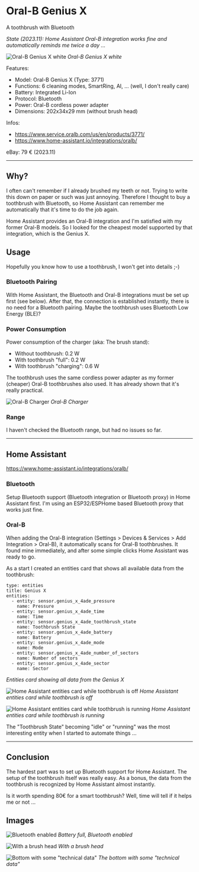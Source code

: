 # Oral-B Genius X

A toothbrush with Bluetooth

*State (2023.11): Home Assistant Oral-B integration works fine and automatically reminds me twice a day ...*

![Oral-B Genius X white](images/Oral-B_Genius-X_off.jpg)
*Oral-B Genius X white*

Features:
* Model: Oral-B Genius X (Type: 3771)
* Functions: 6 cleaning modes, SmartRing, AI, ... (well, I don't really care)
* Battery: Integrated Li-Ion
* Protocol: Bluetooth
* Power: Oral-B cordless power adapter
* Dimensions: 202x34x29 mm (without brush head)

Infos:
* https://www.service.oralb.com/us/en/products/3771/
* https://www.home-assistant.io/integrations/oralb/

eBay: 79 € (2023.11)

--------

## Why?

I often can't remember if I already brushed my teeth or not. Trying to write this down on paper or such was just annoying. Therefore I thought to buy a toothbrush with Bluetooth, so Home Assistant can remember me automatically that it's time to do the job again.

Home Assistant provides an Oral-B integration and I'm satisfied with my former Oral-B models. So I looked for the cheapest model supported by that integration, which is the Genius X.

## Usage

Hopefully you know how to use a toothbrush, I won't get into details ;-)

### Bluetooth Pairing

With Home Assistant, the Bluetooth and Oral-B integrations must be set up first (see below). After that, the connection is established instantly, there is no need for a Bluetooth pairing. Maybe the toothbrush uses Bluetooth Low Energy (BLE)?

### Power Consumption

Power consumption of the charger (aka: The brush stand):

* Without toothbrush: 0.2 W
* With toothbrush "full": 0.2 W
* With toothbrush "charging": 0.6 W

The toothbrush uses the same cordless power adapter as my former (cheaper) Oral-B toothbrushes also used. It has already shown that it's really practical.

![Oral-B Charger](images/Oral-B_Genius-X_charger.jpg)
*Oral-B Charger*

### Range

I haven't checked the Bluetooth range, but had no issues so far.

--------

## Home Assistant

https://www.home-assistant.io/integrations/oralb/

### Bluetooth

Setup Bluetooth support (Bluetooth integration or Bluetooth proxy) in Home Assistant first. I'm using an ESP32/ESPHome based Bluetooth proxy that works just fine.

### Oral-B

When adding the Oral-B integration (Settings > Devices & Services > Add Integration > Oral-B), it automatically scans for Oral-B toothbrushes. It found mine immediately, and after some simple clicks Home Assistant was ready to go.

As a start I created an entities card that shows all available data from the toothbrush:

```
type: entities
title: Genius X
entities:
  - entity: sensor.genius_x_4ade_pressure
    name: Pressure
  - entity: sensor.genius_x_4ade_time
    name: Time
  - entity: sensor.genius_x_4ade_toothbrush_state
    name: Toothbrush State
  - entity: sensor.genius_x_4ade_battery
    name: Battery
  - entity: sensor.genius_x_4ade_mode
    name: Mode
  - entity: sensor.genius_x_4ade_number_of_sectors
    name: Number of sectors
  - entity: sensor.genius_x_4ade_sector
    name: Sector
```
*Entities card showing all data from the Genius X*

![Home Assistant entities card while toothbrush is off](images/Oral-B_Genius-X_hass_off.png)
*Home Assistant entities card while toothbrush is off*

![Home Assistant entities card while toothbrush is running](images/Oral-B_Genius-X_hass_running.png)
*Home Assistant entities card while toothbrush is running*

The "Toothbrush State" becoming "idle" or "running" was the most interesting entity when I started to automate things ...

-------------------------

## Conclusion

The hardest part was to set up Bluetooth support for Home Assistant. The setup of the toothbrush itself was really easy. As a bonus, the data from the toothbrush is recognized by Home Assistant almost instantly.

Is it worth spending 80€ for a smart toothbrush? Well, time will tell if it helps me or not ...

## Images

![Bluetooth enabled](images/Oral-B_Genius-X_bluetooth.jpg)
*Battery full, Bluetooth enabled*

![With a brush head](images/Oral-B_Genius-X_brush.jpg)
*With a brush head*

![Bottom with some "technical data"](images/Oral-B_Genius-X_bottom.jpg)
*The bottom with some "technical data"*
